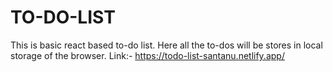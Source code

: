 # TO-DO-LIST
This is basic react based to-do list. Here all the to-dos will be stores in local storage of the browser. Link:- https://todo-list-santanu.netlify.app/
